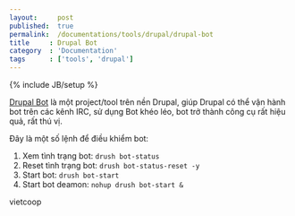 ```yaml
---
layout:     post
published:  true
permalink:  /documentations/tools/drupal/drupal-bot
title     : Drupal Bot
category  : 'Documentation'
tags      : ['tools', 'drupal']
---
```


{% include JB/setup %}

[Drupal Bot](http://drupal.org/project/bot) là một project/tool trên nền Drupal, giúp Drupal có thể vận hành bot trên các kênh IRC, sử dụng Bot khéo léo, bot trở thành công cụ rất hiệu quả, rất thú vị.

Đây là một số lệnh để điều khiểm bot:

1. Xem tình trạng bot: `drush bot-status`
1. Reset tình trạng bot: `drush bot-status-reset -y`
1. Start bot: `drush bot-start`
1. Start bot deamon: `nohup drush bot-start &`

vietcoop